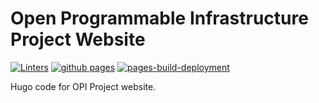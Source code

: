 # Open Programmable Infrastructure Project Website

[![Linters](https://github.com/opiproject/opiproject.org/actions/workflows/linters.yml/badge.svg)](https://github.com/opiproject/opiproject.org/actions/workflows/linters.yml)
[![github pages](https://github.com/opiproject/opiproject.org/actions/workflows/gh-pages.yml/badge.svg)](https://github.com/opiproject/opiproject.org/actions/workflows/gh-pages.yml)
[![pages-build-deployment](https://github.com/opiproject/opiproject.org/actions/workflows/pages/pages-build-deployment/badge.svg)](https://github.com/opiproject/opiproject.org/actions/workflows/pages/pages-build-deployment)

Hugo code for OPI Project website.

